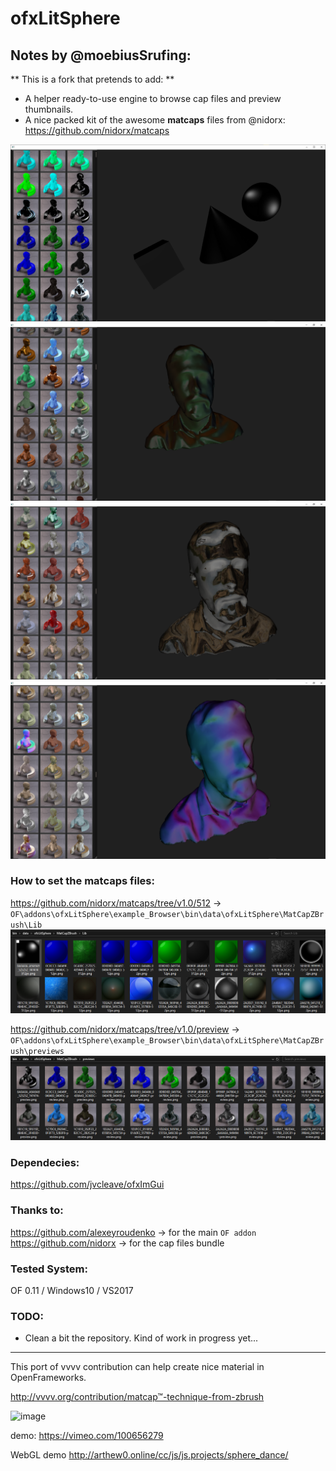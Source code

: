 ofxLitSphere
=============================

## Notes by @moebiusSrufing:

** This is a fork that pretends to add: **  

- A helper ready-to-use engine to browse cap files and preview thumbnails.  
- A nice packed kit of the awesome **matcaps** files from @nidorx:  
https://github.com/nidorx/matcaps

![Alt text](readme_images/screenshot1.PNG?raw=true "screenshot1")  
![Alt text](readme_images/screenshot2.PNG?raw=true "screenshot2")  
![Alt text](readme_images/screenshot3.PNG?raw=true "screenshot3")  
![Alt text](readme_images/screenshot4.PNG?raw=true "screenshot4")  

### How to set the matcaps files:  
https://github.com/nidorx/matcaps/tree/v1.0/512 -> `OF\addons\ofxLitSphere\example_Browser\bin\data\ofxLitSphere\MatCapZBrush\Lib`
![Alt text](readme_images/dataFiles1.PNG?raw=true "dataFiles1")  

https://github.com/nidorx/matcaps/tree/v1.0/preview -> `OF\addons\ofxLitSphere\example_Browser\bin\data\ofxLitSphere\MatCapZBrush\previews`
![Alt text](readme_images/dataFiles2.PNG?raw=true "dataFiles2")  

### Dependecies:  
https://github.com/jvcleave/ofxImGui

### Thanks to:   
https://github.com/alexeyroudenko -> for the main `OF addon`  
https://github.com/nidorx -> for the cap files bundle  

### Tested System:  
OF 0.11 / Windows10 / VS2017


### TODO:
- Clean a bit the repository. Kind of work in progress yet...

--------------------------------------------------------------------------------

This port of vvvv contribution can help create nice material in OpenFrameworks.

http://vvvv.org/contribution/matcap™-technique-from-zbrush


![image](http://www.arthew0.ru/cc/js/js.projects/sphere_dance/preview/litsphere_01.png)

demo:
https://vimeo.com/100656279

WebGL demo http://arthew0.online/cc/js/js.projects/sphere_dance/

